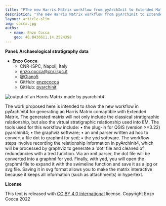 ```yaml
---
title: "PThe new Harris Matrix workflow from pyArchInit to Extended Matrix"
description: "The new Harris Matrix workflow from pyArchInit to Extended Matrix"
layout: article-slim
img: cocca.jpg
auths:
  - name: Enzo Cocca
    geo: 40.8436611,14.2524398
---
```


**Panel: Archaeological stratigraphy data**


- **Enzo Cocca**
  - CNR-ISPC, Napoli, Italy
  - [enzo.cocca@cnr.ispc.it](mailto:enzo.cocca@cnr.ispc.it)
  - [@Giano5](https://t.me/Giano5)
  - GitHub: [enzococca](https://github.com/enzococca/)
  - GitHub: [pyarchinit](https://github.com/pyarchinit/)

![output of an Harris Matrix made by pyarchint4](./cocca.jpg)

The work proposed here is intended to show the new workflow in pyArchInit4 for generating an Harris Matrix comaptible with Extended Matrix.
The generated matrix will not only include the classical stratigraphic relationship, but also the virtual stratigraphic relationship used into EM.
The tools used for this workflow include:
•	the plug-in for QGIS (version >=3.22) pyarchinit4;
•	the graphviz software;
•	an xml parser written ad hoc to convert a file dot to graphml for yed;
•	the yed  software.
The workflow steps involve recording the relationship information in pyArchInit4, which will be processed by graphviz to generate a 'dot' file and cleaned of redundancies with a tred function. Via an xml parser, the dot file will be converted into a graphml for yed. Finally, with yed, you will open the graphml file to expand it with the swimeline function and save it as a jpg or svg file. Saving it in svg format allows you to make the matrix interactive because it keeps all information (such as attachments) in hypertext. 


**License**

This text is released with [CC BY 4.0 International](https://creativecommons.org/licenses/by/4.0/) license. Copyright Enzo Cocca 2022

